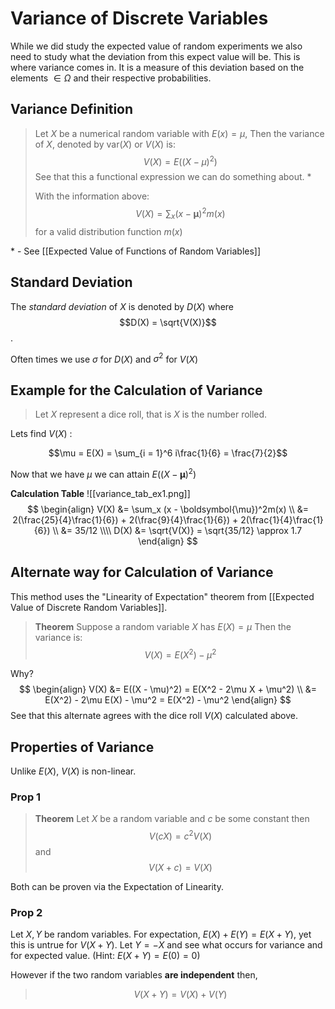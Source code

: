 # Variance of Discrete Variables
While we did study the expected value of random experiments we also need to study what the deviation from this expect value will be. This is where variance comes in. It is a measure of this deviation based on the elements $\in\Omega$ and their respective probabilities.

## Variance Definition
> Let $X$ be a numerical random variable with $E(x) = \mu$, Then the variance of $X$, denoted by $\text{var}(X)$ or $V(X)$ is:
> $$V(X) = E((X-\mu)^2)$$
> See that this a functional expression we can do something about. \*
> 
> With the information above:
> $$V(X) = \sum_x (x - \boldsymbol{\mu})^2m(x)$$
> for a valid distribution function $m(x)$

\* - See [[Expected Value of Functions of Random Variables]]

<!--
## The Big Idea: What is Variance?
Looking at the formula we can say that the *variance* is the squared difference from the mean. 

Suppose we have 6 animals with the following weights
$$10, 12, 13, 17, 20, 24$$

The computed mean is the sum of those weights $S$ divided by $6$ :
$$\frac{S}{6} = 16\text{ kg}$$

Next lets find each weight's difference from the mean
We will subtract the Mean from the Datapoint.

| Datapoint | Distance |Distance$^2$| 
| --------- | -------- | --- |
| $10$      | $-6$     |36|
| $12$      | $-4$     |16|
| $13$      | $-3$     |9|
| $17$      | $1$      |1|
| $20$      | $4$      |16|
| $24$      | $8$      |64|
-->


## Standard Deviation
The *standard deviation* of $X$ is denoted by $D(X)$ where
$$D(X) = \sqrt{V(X)}$$.

Often times we use $\sigma$ for $D(X)$ and $\sigma^2$ for $V(X)$

## Example for the Calculation of Variance
> Let $X$ represent a dice roll, that is $X$ is the number rolled.

Lets find $V(X)$ :

$$\mu = E(X) = \sum_{i = 1}^6 i\frac{1}{6} = \frac{7}{2}$$

Now that we have $\mu$ we can attain $E((X-\boldsymbol{\mu})^2)$

**Calculation Table**
![[variance_tab_ex1.png]]
$$
\begin{align}
V(X) &= \sum_x (x - \boldsymbol{\mu})^2m(x) \\
	&= 2(\frac{25}{4}\frac{1}{6}) + 2(\frac{9}{4}\frac{1}{6}) + 2(\frac{1}{4}\frac{1}{6}) \\
	&= 35/12
	\\\\
	D(X) &= \sqrt{V(X)} = \sqrt{35/12} \approx 1.7
\end{align}
$$

## Alternate way for Calculation of Variance
This method uses the "Linearity of Expectation" theorem from [[Expected Value of Discrete Random Variables]].

> **Theorem**
> Suppose a random variable $X$ has $E(X) = \mu$
> Then the variance is:
> $$V(X) = E(X^2) - \mu^2$$

Why?
$$
\begin{align}
	V(X) &= E((X - \mu)^2) = E(X^2 - 2\mu X + \mu^2) \\
	     &= E(X^2) - 2\mu E(X) - \mu^2 = E(X^2) - \mu^2
\end{align}
$$
See that this alternate agrees with the dice roll $V(X)$ calculated above. 

## Properties of Variance
Unlike $E(X)$, $V(X)$ is non-linear.
### Prop 1
> **Theorem**
> Let $X$ be a random variable and $c$ be some constant then
> $$V(cX) = c^2V(X)$$
> and 
> $$V(X + c) = V(X)$$

Both can be proven via the Expectation of Linearity.

### Prop 2
Let $X, Y$ be random variables. For expectation, $E(X)+E(Y)=E(X+Y)$, yet this is untrue for $V(X+Y)$.
Let $Y = -X$ and see what occurs for variance and for expected value. (Hint: $E(X+Y) = E(0) = 0$)

However if the two random variables **are independent** then, 
> $$V(X + Y) = V(X) + V(Y)$$
